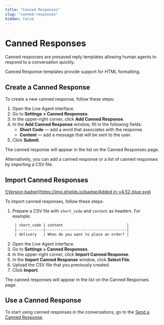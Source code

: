 ```yaml
---
title: "Canned Responses"
slug: "canned-responses"
hidden: false
---
```


# Canned Responses

Canned responses are presaved reply templates allowing human agents to respond to a conversation quickly.

Canned Response templates provide support for HTML formatting.

## Create a Canned Response

To create a new canned response, follow these steps:

1. Open the Live Agent interface.
2. Go to **Settings > Canned Responses**.
3. In the upper-right corner, click **Add Canned Response**.
4. In the **Add Canned Response** window, fill in the following fields:
    - **Short Code** — add a word that associates with the response.
    - **Content** — add a message that will be sent to the user.
5. Click **Submit**.

The canned response will appear in the list on the Canned Responses page.

Alternatively, you can add a canned response or a list of canned responses by importing a CSV file.

## Import Canned Responses

[![Version badge](https://img.shields.io/badge/Added in-v4.52-blue.svg)](../release-notes/4.52.md)

To import canned responses, follow these steps:

1. Prepare a CSV file with `short_code` and `content` as headers. For example:
   ```txt
    | short_code | content                             |
    |------------|-------------------------------------|
    | delivery   | When do you want to place an order? |
   ```
2. Open the Live Agent interface. 
3. Go to **Settings > Canned Responses**. 
4. In the upper-right corner, click **Import Canned Response**.
5. In the **Import Canned Response** window, click **Select File**.
6. Upload the CSV file that you previously created.
7. Click **Import**.

The canned responses will appear in the list on the Canned Responses page. 

## Use a Canned Response

To start using canned responses in the conversations, go to the [Send a Canned Response](conversation/conversation-workflow.md#send-a-canned-response).